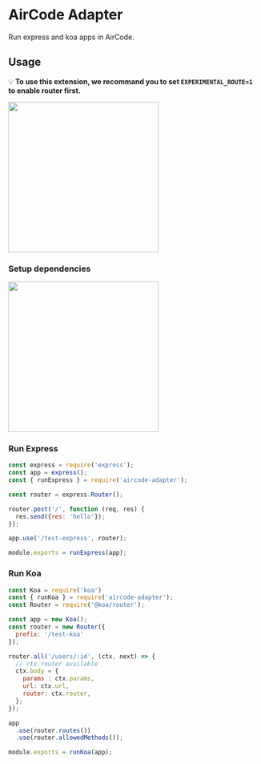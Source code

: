 # AirCode Adapter

Run express and koa apps in AirCode.

## Usage

💡 **To use this extension, we recommand you to set `EXPERIMENTAL_ROUTE=1` to enable router first.**

<img src="https://aircode-yvo.b-cdn.net/resource/1691471034457-wk7yuztkp1.jpg" width="300">


### Setup dependencies

<img src="https://aircode-yvo.b-cdn.net/resource/1691493426210-ucy8gnvy7hf.jpg" width="300">

### Run Express

```js
const express = require('express');
const app = express();
const { runExpress } = require('aircode-adapter');

const router = express.Router();

router.post('/', function (req, res) {
  res.send({res: 'hello'});
});

app.use('/test-express', router);

module.exports = runExpress(app);
```

### Run Koa

```js
const Koa = require('koa')
const { runKoa } = require('aircode-adapter');
const Router = require('@koa/router');

const app = new Koa();
const router = new Router({
  prefix: '/test-koa'
});

router.all('/users/:id', (ctx, next) => {
  // ctx.router available
  ctx.body = {
    params : ctx.params,
    url: ctx.url,
    router: ctx.router,
  };
});

app
  .use(router.routes())
  .use(router.allowedMethods());

module.exports = runKoa(app);
```
